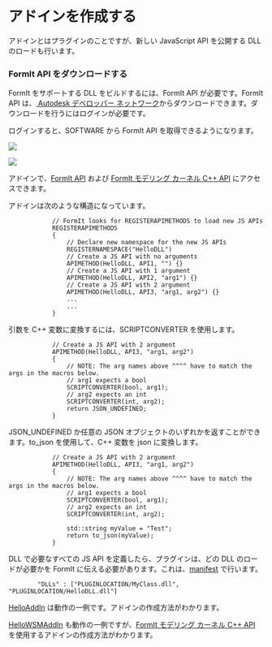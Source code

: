 # アドインを作成する

アドインとはプラグインのことですが、新しい JavaScript API を公開する DLL のロードも行います。&#x20;



### FormIt API をダウンロードする

FormIt をサポートする DLL をビルドするには、FormIt API が必要です。FormIt API は、[ Autodesk デベロッパー ネットワーク](https://www.autodesk.co.jp/developer-network/overview)からダウンロードできます。ダウンロードを行うにはログインが必要です。&#x20;

ログインすると、SOFTWARE から FormIt API を取得できるようになります。

&#x20;

![](https://formit3d.github.io/FormItExamplePlugins/docs/images/FormItAPIDownload.jpg)

![](https://formit3d.github.io/FormItExamplePlugins/docs/images/FormItAPIMenuItem.jpg)

アドインで、[FormIt API](https://formit3d.github.io/FormItExamplePlugins/docs/FormItCPPAPI/index.html) および [FormIt モデリング カーネル C++ API](https://formit3d.github.io/FormItExamplePlugins/docs/FormItCPPAPI/group\_\_mod\_\_wsm\_\_api\_\_ref.html) にアクセスできます。

アドインは次のような構造になっています。

```
            // FormIt looks for REGISTERAPIMETHODS to load new JS APIs
            REGISTERAPIMETHODS
            {
                // Declare new namespace for the new JS APIs
                REGISTERNAMESPACE("HelloDLL")
                // Create a JS API with no arguments
                APIMETHOD(HelloDLL, API1, "") {}
                // Create a JS API with 1 argument
                APIMETHOD(HelloDLL, API2, "arg1") {}
                // Create a JS API with 2 argument
                APIMETHOD(HelloDLL, API3, "arg1, arg2") {}
                ...
                ...
            }

```

引数を C++ 変数に変換するには、SCRIPTCONVERTER を使用します。

```
            // Create a JS API with 2 argument
            APIMETHOD(HelloDLL, API3, "arg1, arg2")
            {
                // NOTE: The arg names above ^^^^ have to match the args in the macros below.
                // arg1 expects a bool
                SCRIPTCONVERTER(bool, arg1);
                // arg2 expects an int
                SCRIPTCONVERTER(int, arg2);
                return JSON_UNDEFINED;
            }

```

JSON\_UNDEFINED か任意の JSON オブジェクトのいずれかを返すことができます。to\_json を使用して、C++ 変数を json に変換します。

```
            // Create a JS API with 2 argument
            APIMETHOD(HelloDLL, API3, "arg1, arg2")
            {
                // NOTE: The arg names above ^^^^ have to match the args in the macros below.
                // arg1 expects a bool
                SCRIPTCONVERTER(bool, arg1);
                // arg2 expects an int
                SCRIPTCONVERTER(int, arg2);

                std::string myValue = "Test";
                return to_json(myValue);
            }

```

DLL で必要なすべての JS API を定義したら、プラグインは、どの DLL のロードが必要かを FormIt に伝える必要があります。これは、[manifest](https://github.com/FormIt3D/HelloAddIn/blob/main/v22\_0/manifest.json#L8) で行います。

```
        "DLLs" : ["PLUGINLOCATION/MyClass.dll", "PLUGINLOCATION/HelloDLL.dll"]

```

[HelloAddIn](https://github.com/FormIt3D/HelloAddIn) は動作の一例です。アドインの作成方法がわかります。

[HelloWSMAddIn](https://github.com/FormIt3D/HelloWSMAddIn) も動作の一例ですが、[FormIt モデリング カーネル C++ API](https://formit3d.github.io/FormItExamplePlugins/docs/FormItCPPAPI/group\_\_mod\_\_wsm\_\_api\_\_ref.html) を使用するアドインの作成方法がわかります。
